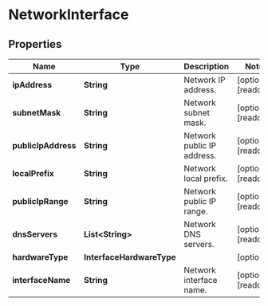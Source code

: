 

# NetworkInterface


## Properties

| Name | Type | Description | Notes |
|------------ | ------------- | ------------- | -------------|
|**ipAddress** | **String** | Network IP address. |  [optional] [readonly] |
|**subnetMask** | **String** | Network subnet mask. |  [optional] [readonly] |
|**publicIpAddress** | **String** | Network public IP address. |  [optional] [readonly] |
|**localPrefix** | **String** | Network local prefix. |  [optional] [readonly] |
|**publicIpRange** | **String** | Network public IP range. |  [optional] [readonly] |
|**dnsServers** | **List&lt;String&gt;** | Network DNS servers. |  [optional] [readonly] |
|**hardwareType** | **InterfaceHardwareType** |  |  [optional] |
|**interfaceName** | **String** | Network interface name. |  [optional] [readonly] |



